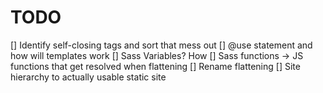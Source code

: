 # TODO
[] Identify self-closing tags and sort that mess out
[] @use statement and how will templates work
[] Sass Variables? How
[] Sass functions -> JS functions that get resolved when flattening
[] Rename flattening
[] Site hierarchy to actually usable static site